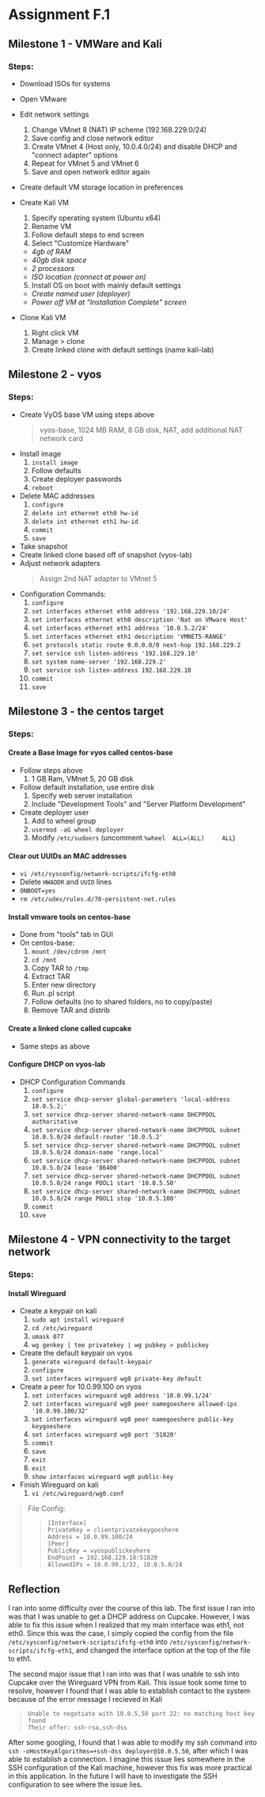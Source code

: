 # Assignment F.1

## Milestone 1 - VMWare and Kali

### Steps:

* Download ISOs for systems
* Open VMware
* Edit network settings
  1. Change VMnet 8 (NAT) IP scheme (192.168.229.0/24)
  2. Save config and close network editor
  3. Create VMnet 4 (Host only, 10.0.4.0/24) and disable DHCP and "connect adapter" options
  4. Repeat for VMnet 5 and VMnet 6
  5. Save and open network editor again

* Create default VM storage location in preferences
* Create Kali VM
  1. Specify operating system (Ubuntu x64)
  2. Rename VM
  3. Follow default steps to end screen
  4. Select "Customize Hardware"
    * *4gb of RAM*
    * *40gb disk space*
    * *2 processors*
    * *ISO location (connect at power on)*
  5. Install OS on boot with mainly default settings
    * *Create named user (deployer)*
    * *Power off VM at "Installation Complete" screen*

* Clone Kali VM
  1. Right click VM
  2. Manage > clone
  3. Create linked clone with default settings (name kali-lab)

## Milestone 2 - vyos

### Steps:

* Create VyOS base VM using steps above
  > vyos-base, 1024 MB RAM, 8 GB disk, NAT, add additional NAT network card
* Install image
  1. `install image`
  2. Follow defaults
  3. Create deployer passwords
  4. `reboot`
* Delete MAC addresses
  1. `configure`
  2. `delete int ethernet eth0 hw-id`
  3. `delete int ethernet eth1 hw-id`
  4. `commit`
  5. `save`
* Take snapshot
* Create linked clone based off of snapshot (vyos-lab)
* Adjust network adapters
  > Assign 2nd NAT adapter to VMnet 5
* Configuration Commands:
  1. `configure`
  2. `set interfaces ethernet eth0 address '192.168.229.10/24'`
  3. `set interfaces ethernet eth0 description 'Nat on VMware Host'`
  4. `set interfaces ethernet eth1 address '10.0.5.2/24'`
  5. `set interfaces ethernet eth1 description 'VMNET5-RANGE'`
  6. `set protocols static route 0.0.0.0/0 next-hop 192.168.229.2`
  7. `set service ssh listen-address '192.168.229.10'`
  8. `set system name-server '192.168.229.2'`
  9. `set service ssh listen-address 192.168.229.10`
  10. `commit`
  11. `save`


## Milestone 3 - the centos target

### Steps:
#### Create a Base Image for vyos called centos-base
* Follow steps above
  1. 1 GB Ram, VMnet 5, 20 GB disk
* Follow default installation, use entire disk
  1. Specify web server installation
  2. Include "Development Tools" and  "Server Platform Development"
* Create deployer user
  1. Add to wheel group
  2. `usermod -aG wheel deployer`
  3. Modify `/etc/sudoers` (uncomment `%wheel  ALL=(ALL)     ALL`)


#### Clear out UUIDs an MAC addresses
* `vi /etc/sysconfig/network-scripts/ifcfg-eth0`
* Delete `HWADDR` and `UUID` lines
* `ONBOOT=yes`
* `rm /etc/udev/rules.d/70-persistent-net.rules`

#### Install vmware tools on centos-base
* Done from "tools" tab in GUI
* On centos-base:
  1. `mount /dev/cdrom /mnt`
  2. `cd /mnt`
  3. Copy TAR to `/tmp`
  4. Extract TAR
  5. Enter new directory
  6. Run .pl script
  7. Follow defaults (no to shared folders, no to copy/paste)
  8. Remove TAR and distrib
#### Create a linked clone called cupcake
* Same steps as above

#### Configure DHCP on vyos-lab
* DHCP Configuration Commands
  1. `configure` 
  2. `set service dhcp-server global-parameters 'local-address 10.0.5.2;'`
  3. `set service dhcp-server shared-network-name DHCPPOOL authoritative`
  4. `set service dhcp-server shared-network-name DHCPPOOL subnet 10.0.5.0/24 default-router '10.0.5.2'`
  5. `set service dhcp-server shared-network-name DHCPPOOL subnet 10.0.5.0/24 domain-name 'range.local'`
  6. `set service dhcp-server shared-network-name DHCPPOOL subnet 10.0.5.0/24 lease '86400'`
  7. `set service dhcp-server shared-network-name DHCPPOOL subnet 10.0.5.0/24 range POOL1 start '10.0.5.50'`
  8. `set service dhcp-server shared-network-name DHCPPOOL subnet 10.0.5.0/24 range POOL1 stop '10.0.5.100'`
  9. `commit`
  10. `save`


## Milestone 4 - VPN connectivity to the target network

### Steps:

#### Install Wireguard
* Create a keypair on kali
  1. `sudo apt install wireguard`
  2. `cd /etc/wireguard`
  3. `umask 077`
  4. `wg genkey | tee privatekey | wg pubkey > publickey`
* Create the default keypair on vyos
  1. `generate wireguard default-keypair`
  2. `configure`
  3. `set interfaces wireguard wg0 private-key default`
* Create a peer for 10.0.99.100 on vyos
  1. `set interfaces wireguard wg0 address '10.0.99.1/24'`
  2. `set interfaces wireguard wg0 peer namegoeshere allowed-ips '10.0.99.100/32'`
  3. `set interfaces wireguard wg0 peer namegoeshere public-key keygoeshere`
  4. `set interfaces wireguard wg0 port '51820'`
  5. `commit`
  6. `save`
  7. `exit`
  8. `exit`
  9. `show interfaces wireguard wg0 public-key`
* Finish Wireguard on kali
  1. `vi /etc/wireguard/wg0.conf`

> File Config:
>
>> ```
>> [Interface]
>> PrivateKey = clientprivatekeygoeshere
>> Address = 10.0.99.100/24
>> [Peer]
>> PublicKey = vyospublickeyhere
>> EndPoint = 192.168.229.10:51820
>> AllowedIPs = 10.0.99.1/32, 10.0.5.0/24

## Reflection

I ran into some difficulty over the course of this lab. The first issue I ran into was that I was unable to get a DHCP address on Cupcake. However, I was able to fix this issue when I realized that my main interface was eth1, not eth0. Since this was the case, I simply copied the config from the file `/etc/sysconfig/network-scripts/ifcfg-eth0` into `/etc/sysconfig/network-scripts/ifcfg-eth1`, and changed the interface option at the top of the file to eth1.

The second major issue that I ran into was that I was unable to ssh into Cupcake over the Wireguard VPN from Kali. This issue took some time to resolve, however I found that I was able to establish contact to the system because of the error message I recieved in Kali

> ```
> Unable to negotiate with 10.0.5.50 port 22: no matching host key found
> Their offer: ssh-rsa,ssh-dss

After some googling, I found that I was able to modify my ssh command into `ssh -oHostKeyAlgorithms=+ssh-dss deployer@10.0.5.50`, after which I was able to establish a connection. I imagine this issue lies somewhere in the SSH configuration of the Kali machine, however this fix was more practical in this application. In the future I will have to investigate the SSH configuration to see where the issue lies.
